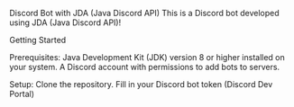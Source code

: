 Discord Bot with JDA (Java Discord API)
This is a Discord bot developed using JDA (Java Discord API)!


Getting Started

Prerequisites:
Java Development Kit (JDK) version 8 or higher installed on your system.
A Discord account with permissions to add bots to servers.

Setup:
Clone the repository.
Fill in your Discord bot token (Discord Dev Portal)
